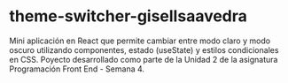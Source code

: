 # theme-switcher-gisellsaavedra
Mini aplicación en React que permite cambiar entre modo claro y modo oscuro utilizando componentes, estado (useState) y estilos condicionales en CSS. Poyecto desarrollado como parte de la Unidad 2 de la asignatura Programación Front End - Semana 4.
